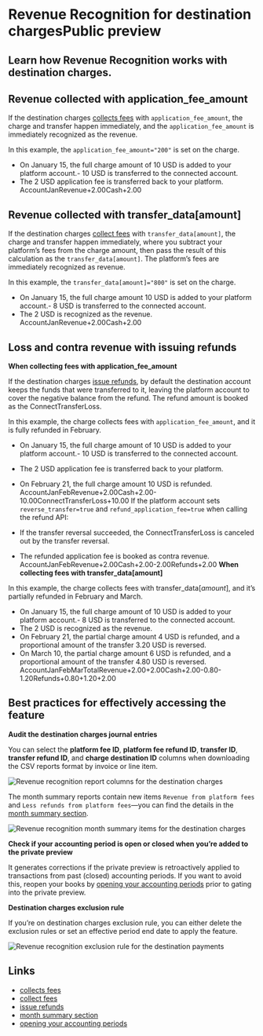 # Revenue Recognition for destination chargesPublic preview

## Learn how Revenue Recognition works with destination charges.

## Revenue collected with application_fee_amount

If the destination charges [collects
fees](https://docs.stripe.com/connect/destination-charges?fee-type=application-fee#collect-fees)
with `application_fee_amount`, the charge and transfer happen immediately, and
the `application_fee_amount` is immediately recognized as the revenue.

In this example, the `application_fee_amount="200"` is set on the charge.

- On January 15, the full charge amount of 10 USD is added to your platform
account.- 10 USD is transferred to the connected account.
- The 2 USD application fee is transferred back to your platform.
AccountJanRevenue+2.00Cash+2.00
## Revenue collected with transfer_data[amount]

If the destination charges [collect
fees](https://docs.stripe.com/connect/destination-charges?fee-type=transfer-amount#collect-fees)
with `transfer_data[amount]`, the charge and transfer happen immediately, where
you subtract your platform’s fees from the charge amount, then pass the result
of this calculation as the `transfer_data[amount]`. The platform’s fees are
immediately recognized as revenue.

In this example, the `transfer_data[amount]="800"` is set on the charge.

- On January 15, the full charge amount 10 USD is added to your platform
account.- 8 USD is transferred to the connected account.
- The 2 USD is recognized as the revenue.
AccountJanRevenue+2.00Cash+2.00
## Loss and contra revenue with issuing refunds

**When collecting fees with application_fee_amount**

If the destination charges [issue
refunds](https://docs.stripe.com/connect/destination-charges#issue-refunds), by
default the destination account keeps the funds that were transferred to it,
leaving the platform account to cover the negative balance from the refund. The
refund amount is booked as the ConnectTransferLoss.

In this example, the charge collects fees with `application_fee_amount`, and it
is fully refunded in February.

- On January 15, the full charge amount of 10 USD is added to your platform
account.- 10 USD is transferred to the connected account.
- The 2 USD application fee is transferred back to your platform.
- On February 21, the full charge amount 10 USD is refunded.
AccountJanFebRevenue+2.00Cash+2.00-10.00ConnectTransferLoss+10.00
If the platform account sets `reverse_transfer=true` and
`refund_application_fee=true` when calling the refund API:

- If the transfer reversal succeeded, the ConnectTransferLoss is canceled out by
the transfer reversal.
- The refunded application fee is booked as contra revenue.
AccountJanFebRevenue+2.00Cash+2.00-2.00Refunds+2.00
**When collecting fees with transfer_data[amount]**

In this example, the charge collects fees with transfer_data[*amount*], and it’s
partially refunded in February and March.

- On January 15, the full charge amount of 10 USD is added to your platform
account.- 8 USD is transferred to the connected account.
- The 2 USD is recognized as the revenue.
- On February 21, the partial charge amount 4 USD is refunded, and a
proportional amount of the transfer 3.20 USD is reversed.
- On March 10, the partial charge amount 6 USD is refunded, and a proportional
amount of the transfer 4.80 USD is reversed.
AccountJanFebMarTotalRevenue+2.00+2.00Cash+2.00-0.80-1.20Refunds+0.80+1.20+2.00
## Best practices for effectively accessing the feature

**Audit the destination charges journal entries**

You can select the **platform fee ID**, **platform fee refund ID**, **transfer
ID**, **transfer refund ID**, and **charge destination ID** columns when
downloading the CSV reports format by invoice or line item.

![Revenue recognition report columns for the destination
charges](https://b.stripecdn.com/docs-statics-srv/assets/connect-destination-charges-report-columns.503bbea8698306dc3a1282676b1e0d2c.png)

The month summary reports contain new items `Revenue from platform fees` and
`Less refunds from platform fees`—you can find the details in the [month summary
section](https://docs.stripe.com/revenue-recognition/reports/monthly-summary).

![Revenue recognition month summary items for the destination
charges](https://b.stripecdn.com/docs-statics-srv/assets/connect-destination-charges-month-summary.6ac0f42f9d596630e5ffb95f7d84a451.png)

**Check if your accounting period is open or closed when you’re added to the
private preview**

It generates corrections if the private preview is retroactively applied to
transactions from past (closed) accounting periods. If you want to avoid this,
reopen your books by [opening your accounting
periods](https://docs.stripe.com/revenue-recognition/revenue-settings/accounting-period-control)
prior to gating into the private preview.

**Destination charges exclusion rule**

If you’re on destination charges exclusion rule, you can either delete the
exclusion rules or set an effective period end date to apply the feature.

![Revenue recognition exclusion rule for the destination
payments](https://b.stripecdn.com/docs-statics-srv/assets/connect-destination-charges-exclusion-rule.d002006b2460151217a08cdcbbef344d.png)

## Links

- [collects
fees](https://docs.stripe.com/connect/destination-charges?fee-type=application-fee#collect-fees)
- [collect
fees](https://docs.stripe.com/connect/destination-charges?fee-type=transfer-amount#collect-fees)
- [issue
refunds](https://docs.stripe.com/connect/destination-charges#issue-refunds)
- [month summary
section](https://docs.stripe.com/revenue-recognition/reports/monthly-summary)
- [opening your accounting
periods](https://docs.stripe.com/revenue-recognition/revenue-settings/accounting-period-control)